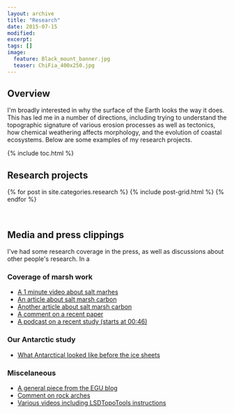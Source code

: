 ```yaml
---
layout: archive
title: "Research"
date: 2015-07-15
modified:
excerpt: 
tags: []
image:
  feature: Black_mount_banner.jpg
  teaser: ChiFia_400x250.jpg
---
```


## Overview

I'm broadly interested in why the surface of the Earth looks the way it does. This has led me in a number of directions, including trying to understand the topographic signature of various erosion processes as well as tectonics, how chemical weathering affects morphology, and the evolution of coastal ecosystems. Below are some examples of my research projects. 

{% include toc.html %}

## Research projects

<div class="tiles">

<div class="tiles">
{% for post in site.categories.research %}
  {% include post-grid.html %}
{% endfor %}
</div><!-- /.tiles -->

</div><!-- /.tiles -->

&nbsp;

## Media and press clippings

I've had some research coverage in the press, as well as discussions about other people's research. In a

### Coverage of marsh work

* [A 1 minute video about salt marhes](http://www.nutshell-videos.ed.ac.uk/simon-mudd-the-life-and-death-of-salt-marshes/)
* [An article about salt marsh carbon](http://news.trust.org//item/?map=salt-marshes-to-absorb-carbon-to-2050-but-emit-it-later)
* [Another article about salt marsh carbon](https://phys.org/news/2012-09-salt-marsh-carbon-role-climate.html)
* [A comment on a recent paper](https://www.smithsonianmag.com/smithsonian-institution/marshes-grow-stronger-when-faced-increased-carbon-dioxide-180973267/)
* [A podcast on a recent study (starts at 00:46)](https://www.nature.com/articles/d41586-019-00804-8)

### Our Antarctic study

* [What Antarctical looked like before the ice sheets](https://www.usnews.com/science/articles/2009/06/04/alpine-antarctica-before-the-ice)

### Miscelaneous

* [A general piece from the EGU blog](https://blogs.egu.eu/geolog/2013/06/21/geotalk-simon-mudd/)
* [Comment on rock arches](https://www.bbc.co.uk/news/science-environment-28365410)
* [Various videos including LSDTopoTools instructions](https://www.youtube.com/channel/UCB4-XOd0afIW_RDhfuV2WFw)

